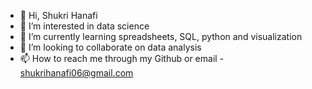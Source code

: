 - 👋 Hi, Shukri Hanafi
- 👀 I’m interested in data science
- 🌱 I’m currently learning spreadsheets, SQL, python and visualization
- 💞️ I’m looking to collaborate on data analysis
- 📫 How to reach me through my Github or email - shukrihanafi06@gmail.com

<!---
Kac4ng/Kac4ng is a ✨ special ✨ repository because its `README.md` (this file) appears on your GitHub profile.
You can click the Preview link to take a look at your changes.
--->
